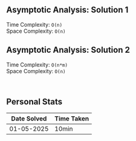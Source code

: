 ## Asymptotic Analysis: Solution 1  
Time Complexity: `O(n)`  
Space Complexity: `O(n)`  

## Asymptotic Analysis: Solution 2  
Time Complexity: `O(n*m)`  
Space Complexity: `O(n)`  

&nbsp;  

## Personal Stats
| Date Solved | Time Taken |
| ----------- | ---------- |
| 01-05-2025 | 10min |  

